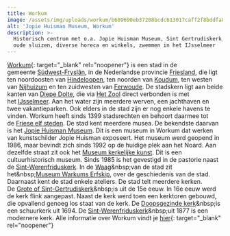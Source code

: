 ```yaml
---
title: Workum
image: /assets/img/uploads/workum/b609690eb37208bcdc613017caff2f8bddfa8ec4.jpg
alt: 'Jopie Huisman Museum, Workum'
description: >-
  Historisch centrum met o.a. Jopie Huisman Museum, Sint Gertrudiskerk, door de
  oude sluizen, diverse horeca en winkels, zwemmen in het IJsselmeer
---
```


[Workum](https://nl.wikipedia.org/wiki/Workum){: target="_blank" rel="noopener"} is een stad in de gemeente&nbsp;[S&uacute;dwest-Frysl&acirc;n](https://nl.wikipedia.org/wiki/S%C3%BAdwest-Frysl%C3%A2n), in de Nederlandse provincie&nbsp;[Friesland](https://nl.wikipedia.org/wiki/Friesland), die ligt ten noordoosten van&nbsp;[Hindeloopen](https://nl.wikipedia.org/wiki/Hindeloopen), ten noorden van&nbsp;[Koudum](https://nl.wikipedia.org/wiki/Koudum), ten westen van&nbsp;[Nijhuizum](https://nl.wikipedia.org/wiki/Nijhuizum)&nbsp;en ten zuidwesten van&nbsp;[Ferwoude](https://nl.wikipedia.org/wiki/Ferwoude). De stadskern ligt aan beide kanten van&nbsp;[Diepe Dolte](https://nl.wikipedia.org/w/index.php?title=Diepe_Dolte&amp;action=edit&amp;redlink=1), die via&nbsp;[Het Zool](https://nl.wikipedia.org/w/index.php?title=Het_Zool&amp;action=edit&amp;redlink=1)&nbsp;direct verbonden is met het&nbsp;[IJsselmeer](https://nl.wikipedia.org/wiki/IJsselmeer). Aan het water zijn meerdere werven, een jachthaven en twee vakantieparken. Ook elders in de stad zijn er nog enkele havens te vinden. Workum heeft sinds 1399 stadsrechten en behoort daarmee tot de&nbsp;[Friese elf steden](https://nl.wikipedia.org/wiki/Friese_elf_steden). De stad kent meerdere musea. De bekendste daarvan is het&nbsp;[Jopie Huisman Museum](https://nl.wikipedia.org/wiki/Jopie_Huisman_Museum). Dit is een museum in Workum dat werken van kunstschilder Jopie Huisman exposeert. Het museum werd geopend in 1986, maar bevindt zich sinds 1992 op de huidige plek aan het Noard. Aan dezelfde straat zit ook het&nbsp;[Museum kerkelijke kunst](https://nl.wikipedia.org/wiki/Museum_kerkelijke_kunst). Dit is een cultuurhistorisch museum. Sinds 1985 is het gevestigd in de pastorie naast de&nbsp;[Sint-Werenfriduskerk](https://nl.wikipedia.org/wiki/Sint-Werenfriduskerk_&#40;Workum&#41;). In de&nbsp;[Waag](https://nl.wikipedia.org/wiki/Waag_&#40;Workum&#41;)&nbsp;van de stad zit het&nbsp;[Museum Warkums Erfskip](https://nl.wikipedia.org/wiki/Museum_Warkums_Erfskip), over de geschiedenis van de stad. Daarnaast kent de stad enkele ateliers. De stad telt meerdere kerken. De&nbsp;[Grote of Sint-Gertrudiskerk](https://nl.wikipedia.org/wiki/Grote_of_Sint-Gertrudiskerk_&#40;Workum&#41;)&nbsp;is uit de 15e eeuw. In 16e eeuw werd de kerk flink aangepast. Naast de kerk werd toen een kerktoren gebouwd, die opvallend genoeg los staat van de kerk. De&nbsp;[Doopsgezinde kerk](https://nl.wikipedia.org/wiki/Doopsgezinde_kerk_&#40;Workum&#41;)&nbsp;is een schuurkerk uit 1694. De&nbsp;[Sint-Werenfriduskerk](https://nl.wikipedia.org/wiki/Sint-Werenfriduskerk_&#40;Workum&#41;)&nbsp;uit 1877 is een modernere kerk. Alle informatie over Workum vindt je [hier](https://www.workum.nl/nl/home/home){: target="_blank" rel="noopener"}
